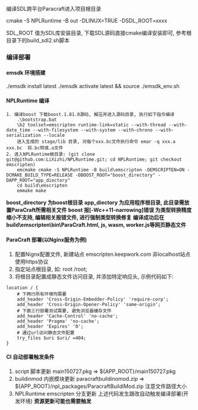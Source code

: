 
编译SDL跨平台Paracraft进入项目根目录

cmake -S NPLRuntime -B out -DLINUX=TRUE -DSDL_ROOT=xxxx

SDL_ROOT 值为SDL库安装目录, 下载SDL源码直接cmake编译安装即可, 参考根目录下的build_sdl2.sh脚本


### 编译部署
#### emsdk 环境搭建
./emsdk install latest
./emsdk activate latest && source ./emsdk_env.sh

#### NPLRuntime 编译
```
1. 编译boost 下载boost.1.81.0源码, 解压并进入源码目录, 执行如下指令编译
	.\bootstrap.bat   
	\b2 toolset=emscripten runtime-link=static --with-thread --with-date_time --with-filesystem --with-system --with-chrono --with-serialization --locale
	进入生成的 stage/lib 目录, 对每个xxx.bc文件执行命令 emar -q xxx.a xxx.bc  将.bc转成.a文件
2. 进入NPLRuntime根目录: (git clone git@github.com:LiXizhi/NPLRuntime.git; cd NPLRuntime; git checkout emscripten)
	emcmake cmake -S NPLRuntime -B build\emscripten -DEMSCRIPTEN=ON -DCMAKE_BUILD_TYPE=RELEASE -DBOOST_ROOT="boost_directory" -DAPP_ROOT="app_diectory"
	cd build\emscripten
	emmake make
```
**boost_directory 为boost根目录**
**app_diectory 为应用程序根目录, 此目录需放置ParaCraft所需相关文件**
**boost 报[-Wc++11-narrowing]错误 为类型转换精度缩小不支持, 编辑相关报错文件, 进行强制类型转换修复**
**编译成功后在build\emscripten\bin\ParaCraft.html, js, wasm, worker.js等网页静态文件**

#### ParaCraft 部署(以Nginx服务为例)
1. 配置Nignx配置文件, 新建站点 emscripten.keepwork.com 非localhost站点使用https协议
2. 指定站点根目录, 如: root /root;
3. 将根目录配置成静态文件访问目录, 并添加特定响应头, 示例代码如下:
```
location / { 
    # 下两行所有环境均需要
    add_header 'Cross-Origin-Embedder-Policy' 'require-corp';
    add_header 'Cross-Origin-Opener-Policy' 'same-origin';
    # 下面三行部署测试需要, 避免浏览器缓存文件
    add_header 'Cache-Control' 'no-cache';
    add_header 'Pragma' 'no-cache';
    add_header 'Expires' '0';
    # 通过url访问静态文件配置
    try_files $uri $uri/ =404;
}   
```

#### CI 自动部署触发条件
1. script 脚本更新  main150727.pkg => ${APP_ROOT}/main150727.pkg
2. buildinmod 内嵌模块更新 paracraftbuildinomod.zip => ${APP_ROOT}/npl_packages/ParacraftBuildiMod.zip   注意文件路径大小
3. NPLRuntime emscripten 分支更新
上述代码发生跟改自动触发编译部署(开发环境)
**资源更新可能也需要触发**